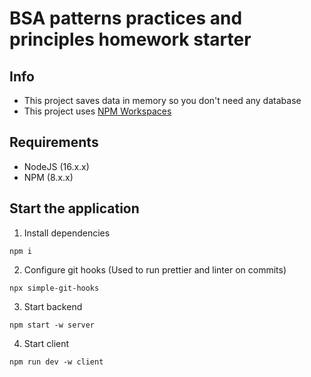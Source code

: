 # BSA patterns practices and principles homework starter

## Info

- This project saves data in memory so you don't need any database
- This project uses [NPM Workspaces](https://docs.npmjs.com/cli/v7/using-npm/workspaces)

## Requirements

- NodeJS (16.x.x)
- NPM (8.x.x)

## Start the application

1. Install dependencies

```
npm i
```

2. Configure git hooks (Used to run prettier and linter on commits)

```
npx simple-git-hooks
```

3. Start backend

```
npm start -w server
```

4. Start client

```
npm run dev -w client
```
